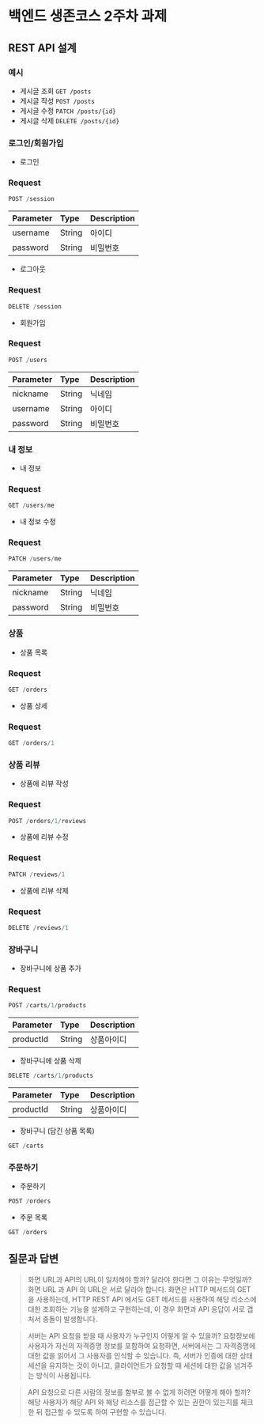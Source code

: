 # 백엔드 생존코스 2주차 과제

## REST API 설계

### 예시

- 게시글 조회 `GET /posts`
- 게시글 작성 `POST /posts`
- 게시글 수정 `PATCH /posts/{id}`
- 게시글 삭제 `DELETE /posts/{id}`

### 로그인/회원가입

- 로그인
### Request
```javascript
POST /session
```
| Parameter | Type    | Description |
| :---------|:--------|:------------|
| username | String  | 아이디         |
| password | String  | 비밀번호        |

- 로그아웃
### Request
```javascript
DELETE /session
```

- 회원가입
### Request
```javascript
POST /users
```
| Parameter | Type    | Description |
|:----------|:--------|:------------|
| nickname  | String  | 닉네임         |
| username  | String  | 아이디         |
| password  | String  | 비밀번호        |

### 내 정보
- 내 정보 
### Request
```javascript
GET /users/me
```

- 내 정보 수정 
### Request
```javascript
PATCH /users/me
```
| Parameter | Type    | Description |
|:----------|:--------|:------------|
| nickname      | String  | 닉네임         |
| password  | String  | 비밀번호        |


### 상품

- 상품 목록
### Request
```javascript
GET /orders
```

- 상품 상세
### Request
```javascript
GET /orders/1
```

### 상품 리뷰

- 상품에 리뷰 작성
### Request
```javascript
POST /orders/1/reviews
```

- 상품에 리뷰 수정
### Request
```javascript
PATCH /reviews/1
```

- 상품에 리뷰 삭제
### Request
```javascript
DELETE /reviews/1
```

### 장바구니
- 장바구니에 상품 추가
### Request
```javascript
POST /carts/1/products
```
| Parameter | Type    | Description |
|:----------|:--------|:------------|
| productId | String  | 상품아이디       |


- 장바구니에 상품 삭제
```javascript
DELETE /carts/1/products
```
| Parameter | Type    | Description |
|:----------|:--------|:------------|
| productId | String  | 상품아이디       |


- 장바구니 (담긴 상품 목록)
```javascript
GET /carts
```


### 주문하기
- 주문하기
```javascript
POST /orders
```

- 주문 목록
```javascript
GET /orders
```

## 질문과 답변

> 화면 URL과 API의 URL이 일치해야 할까? 달라야 한다면 그 이유는 무엇일까?
화면 URL 과 API 의 URL은 서로 달라야 합니다. 화면은 HTTP 메서드의 GET 을 사용하는데, HTTP REST API 에서도 GET 메서드를 사용하여 해당 리소스에 대한 조회하는 기능을 설계하고 구현하는데, 이 경우 화면과 API 응답이 서로 겹처서 충돌이 발생합니다. 

> 서버는 API 요청을 받을 때 사용자가 누구인지 어떻게 알 수 있을까?
요청정보에 사용자가 자신의 자격증명 정보를 포함하여 요청하면, 서버에서는 그 자격증명에 대한 값을 읽어서 그 사용자를 인식할 수 있습니다. 즉, 서버가 인증에 대한 상태 세션을 유지하는 것이 아니고, 클라이언트가 요청할 때 세션에 대한 값을 넘겨주는 방식이 사용됩니다.

> API 요청으로 다른 사람의 정보를 함부로 볼 수 없게 하려면 어떻게 해야 할까?
해당 사용자가 해당 API 와 해당 리소스를 접근할 수 있는 권한이 있는지를 체크한 뒤 접근할 수 있도록 하여 구현할 수 있습니다.
> 